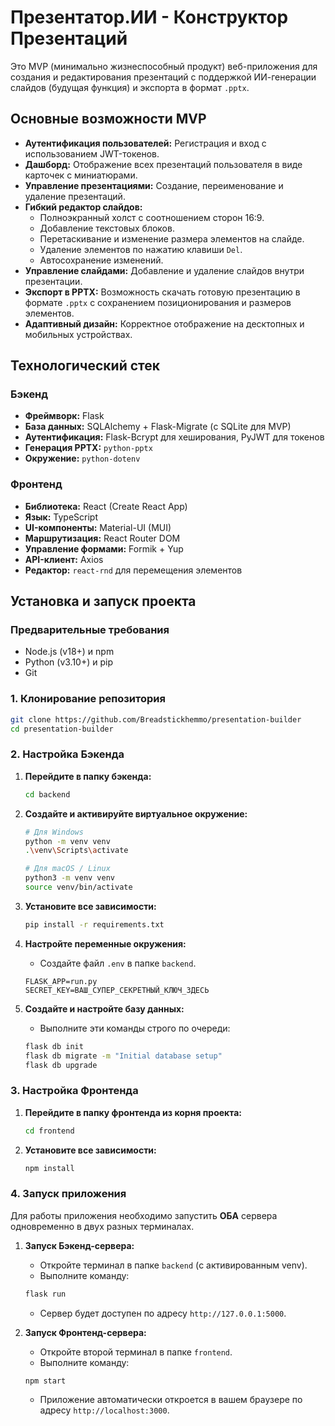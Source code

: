 # Презентатор.ИИ - Конструктор Презентаций

Это MVP (минимально жизнеспособный продукт) веб-приложения для создания и редактирования презентаций с поддержкой ИИ-генерации слайдов (будущая функция) и экспорта в формат `.pptx`.

## Основные возможности MVP

*   **Аутентификация пользователей:** Регистрация и вход с использованием JWT-токенов.
*   **Дашборд:** Отображение всех презентаций пользователя в виде карточек с миниатюрами.
*   **Управление презентациями:** Создание, переименование и удаление презентаций.
*   **Гибкий редактор слайдов:**
    *   Полноэкранный холст с соотношением сторон 16:9.
    *   Добавление текстовых блоков.
    *   Перетаскивание и изменение размера элементов на слайде.
    *   Удаление элементов по нажатию клавиши `Del`.
    *   Автосохранение изменений.
*   **Управление слайдами:** Добавление и удаление слайдов внутри презентации.
*   **Экспорт в PPTX:** Возможность скачать готовую презентацию в формате `.pptx` с сохранением позиционирования и размеров элементов.
*   **Адаптивный дизайн:** Корректное отображение на десктопных и мобильных устройствах.

## Технологический стек

### Бэкенд
*   **Фреймворк:** Flask
*   **База данных:** SQLAlchemy + Flask-Migrate (с SQLite для MVP)
*   **Аутентификация:** Flask-Bcrypt для хеширования, PyJWT для токенов
*   **Генерация PPTX:** `python-pptx`
*   **Окружение:** `python-dotenv`

### Фронтенд
*   **Библиотека:** React (Create React App)
*   **Язык:** TypeScript
*   **UI-компоненты:** Material-UI (MUI)
*   **Маршрутизация:** React Router DOM
*   **Управление формами:** Formik + Yup
*   **API-клиент:** Axios
*   **Редактор:** `react-rnd` для перемещения элементов

## Установка и запуск проекта

### Предварительные требования

*   Node.js (v18+) и npm
*   Python (v3.10+) и pip
*   Git

### 1. Клонирование репозитория

```bash
git clone https://github.com/Breadstickhemmo/presentation-builder
cd presentation-builder
```

### 2. Настройка Бэкенда

1.  **Перейдите в папку бэкенда:**
    ```bash
    cd backend
    ```

2.  **Создайте и активируйте виртуальное окружение:**
    ```bash
    # Для Windows
    python -m venv venv
    .\venv\Scripts\activate

    # Для macOS / Linux
    python3 -m venv venv
    source venv/bin/activate
    ```

3.  **Установите все зависимости:**
    ```bash
    pip install -r requirements.txt
    ```

4.  **Настройте переменные окружения:**
    *   Создайте файл `.env` в папке `backend`.
    ```env
    FLASK_APP=run.py
    SECRET_KEY=ВАШ_СУПЕР_СЕКРЕТНЫЙ_КЛЮЧ_ЗДЕСЬ
    ```

5.  **Создайте и настройте базу данных:**
    *   Выполните эти команды строго по очереди:
    ```bash
    flask db init
    flask db migrate -m "Initial database setup"
    flask db upgrade
    ```

### 3. Настройка Фронтенда

1.  **Перейдите в папку фронтенда из корня проекта:**
    ```bash
    cd frontend
    ```

2.  **Установите все зависимости:**
    ```bash
    npm install
    ```

### 4. Запуск приложения

Для работы приложения необходимо запустить **ОБА** сервера одновременно в двух разных терминалах.

1.  **Запуск Бэкенд-сервера:**
    *   Откройте терминал в папке `backend` (с активированным venv).
    *   Выполните команду:
    ```bash
    flask run
    ```
    *   Сервер будет доступен по адресу `http://127.0.0.1:5000`.

2.  **Запуск Фронтенд-сервера:**
    *   Откройте второй терминал в папке `frontend`.
    *   Выполните команду:
    ```bash
    npm start
    ```
    *   Приложение автоматически откроется в вашем браузере по адресу `http://localhost:3000`.